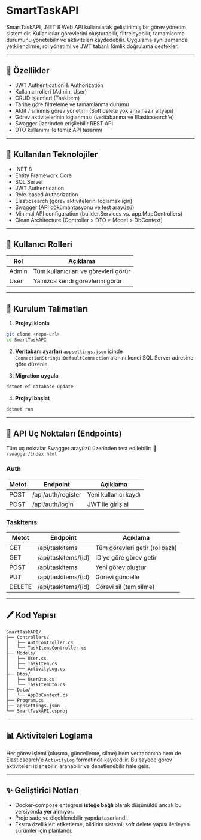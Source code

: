 # SmartTaskAPI

SmartTaskAPI, .NET 8 Web API kullanılarak geliştirilmiş bir görev yönetim sistemidir. Kullanıcılar görevlerini oluşturabilir, filtreleyebilir, tamamlanma durumunu yönetebilir ve aktiviteleri kaydedebilir. Uygulama aynı zamanda yetkilendirme, rol yönetimi ve JWT tabanlı kimlik doğrulama destekler.

---

## 🚀 Özellikler

- JWT Authentication & Authorization
- Kullanıcı rolleri (Admin, User)
- CRUD işlemleri (TaskItem)
- Tarihe göre filtreleme ve tamamlanma durumu
- Aktif / silinmiş görev yönetimi (Soft delete yok ama hazır altyapı)
- Görev aktivitelerinin loglanması (veritabanına ve Elasticsearch'e)
- Swagger üzerinden erişilebilir REST API
- DTO kullanımı ile temiz API tasarımı

---

## 🤝 Kullanılan Teknolojiler

- .NET 8
- Entity Framework Core
- SQL Server
- JWT Authentication
- Role-based Authorization
- Elasticsearch (görev aktivitelerini loglamak için)
- Swagger (API dökümantasyonu ve test arayüzü)
- Minimal API configuration (builder.Services vs. app.MapControllers)
- Clean Architecture (Controller > DTO > Model > DbContext)

---

## 👤 Kullanıcı Rolleri

| Rol   | Açıklama                  |
|--------|-----------------------------|
| Admin  | Tüm kullanıcıları ve görevleri görür |
| User   | Yalnızca kendi görevlerini görür        |

---

## 🔧 Kurulum Talimatları

1. **Projeyi klonla**
```bash
git clone <repo-url>
cd SmartTaskAPI
```

2. **Veritabanı ayarları**
`appsettings.json` içinde `ConnectionStrings:DefaultConnection` alanını kendi SQL Server adresine göre düzenle.

3. **Migration uygula**
```bash
dotnet ef database update
```

4. **Projeyi başlat**
```bash
dotnet run
```

---

## 🔢 API Uç Noktaları (Endpoints)

Tüm uç noktalar Swagger arayüzü üzerinden test edilebilir: 
📎 `/swagger/index.html`

### Auth
| Metot | Endpoint      | Açıklama          |
|--------|---------------|---------------------|
| POST   | /api/auth/register | Yeni kullanıcı kaydı      |
| POST   | /api/auth/login    | JWT ile giriş al     |

### TaskItems
| Metot | Endpoint        | Açıklama                         |
|--------|-----------------|----------------------------------|
| GET    | /api/taskitems  | Tüm görevleri getir (rol bazlı)     |
| GET    | /api/taskitems/{id} | ID'ye göre görev getir           |
| POST   | /api/taskitems  | Yeni görev oluştur               |
| PUT    | /api/taskitems/{id} | Görevi güncelle                   |
| DELETE | /api/taskitems/{id} | Görevi sil (tam silme)             |

---

## 🖊️ Kod Yapısı

```
SmartTaskAPI/
├── Controllers/
│   ├── AuthController.cs
│   └── TaskItemsController.cs
├── Models/
│   ├── User.cs
│   ├── TaskItem.cs
│   └── ActivityLog.cs
├── Dtos/
│   ├── UserDto.cs
│   └── TaskItemDto.cs
├── Data/
│   └── AppDbContext.cs
├── Program.cs
├── appsettings.json
└── SmartTaskAPI.csproj
```

---

## 📊 Aktiviteleri Loglama
Her görev işlemi (oluşma, güncelleme, silme) hem veritabanına hem de Elasticsearch'e `ActivityLog` formatında kaydedilir. 
Bu sayede görev aktiviteleri izlenebilir, aranabilir ve denetlenebilir hale gelir.

---

## ✨ Geliştirici Notları
- Docker-compose entegresi **isteğe bağlı** olarak düşünüldü ancak bu versiyonda **yer almıyor**.
- Proje sade ve ölçeklenebilir yapıda tasarlandı.
- Ekstra özellikler: etiketleme, bildirim sistemi, soft delete yapısı ilerleyen sürümler için planlandı.

